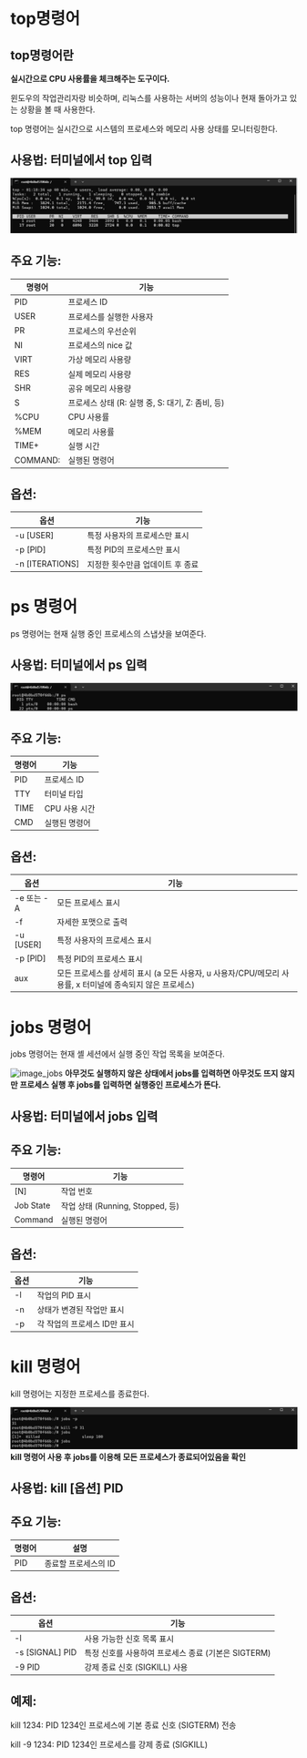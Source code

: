 # top명령어
## top명령어란 

**실시간으로 CPU 사용률을 체크해주는 도구이다.**

윈도우의 작업관리자랑 비슷하며, 리눅스를 사용하는 서버의 성능이나 
현재 돌아가고 있는 상황을 볼 때
사용한다.

top 명령어는 실시간으로 시스템의 프로세스와 메모리 사용 상태를 모니터링한다.

## 사용법: 터미널에서 top 입력
![image_top](https://github.com/beom05/beom05/blob/main/linux_top.png)

## 주요 기능:
|명령어|기능|
|-----|------|
|PID |프로세스 ID|
|USER|프로세스를 실행한 사용자|
|PR|프로세스의 우선순위|
|NI|프로세스의 nice 값|
|VIRT|가상 메모리 사용량|
|RES|실제 메모리 사용량|
|SHR|공유 메모리 사용량|
|S|프로세스 상태 (R: 실행 중, S: 대기, Z: 좀비, 등)|
|%CPU|CPU 사용률|
|%MEM|메모리 사용률|
|TIME+|실행 시간|
|COMMAND:|실행된 명령어|

## 옵션:
|옵션|기능|
|----|-----|
|-u [USER]|특정 사용자의 프로세스만 표시|
|-p [PID]|특정 PID의 프로세스만 표시|
|-n [ITERATIONS]|지정한 횟수만큼 업데이트 후 종료|

# ps 명령어
ps 명령어는 현재 실행 중인 프로세스의 스냅샷을 보여준다.

## 사용법: 터미널에서 ps 입력
![image_ps](https://github.com/beom05/beom05/blob/main/linux_ps.png)

## 주요 기능:
|명령어|기능|
|-----|------|
|PID|프로세스 ID|
|TTY|터미널 타입|
|TIME|CPU 사용 시간|
|CMD|실행된 명령어|

## 옵션:
|옵션|기능|
|----|-----|
|-e 또는 -A|모든 프로세스 표시|
|-f|자세한 포맷으로 출력|
|-u [USER]|특정 사용자의 프로세스 표시|
|-p [PID]|특정 PID의 프로세스 표시|
|aux|모든 프로세스를 상세히 표시 (a 모든 사용자, u 사용자/CPU/메모리 사용률, x 터미널에 종속되지 않은 프로세스)|

# jobs 명령어
jobs 명령어는 현재 셸 세션에서 실행 중인 작업 목록을 보여준다.



![image_jobs](https://github.com/beom05/beom05/commit/97f0b15faf29d36733f89b337a37cf9c4c6f9f17)
**아무것도 실행하지 않은 상태에서 jobs를 입력하면 아무것도 뜨지 않지만 프로세스 실행 후 jobs를 입력하면 실행중인 프로세스가 뜬다.**

## 사용법: 터미널에서 jobs 입력

## 주요 기능:
|명령어|기능|
|-----|------|
|[N]|작업 번호|
|Job State|작업 상태 (Running, Stopped, 등)|
|Command|실행된 명령어|

## 옵션:
|옵션|기능|
|----|-----|
|-l|작업의 PID 표시|
|-n|상태가 변경된 작업만 표시|
|-p|각 작업의 프로세스 ID만 표시|

# kill 명령어
kill 명령어는 지정한 프로세스를 종료한다.


![image_kill](https://github.com/beom05/beom05/blob/main/linux_kill_.png)
**kill 명령어 사용 후 jobs를 이용해 모든 프로세스가 종료되어있음을 확인**

## 사용법: kill [옵션] PID

## 주요 기능:
|명령어|설명|
|-----|------|
|PID|종료할 프로세스의 ID|

## 옵션:
|옵션|기능|
|----|-----|
|-l|사용 가능한 신호 목록 표시|
|-s [SIGNAL] PID|특정 신호를 사용하여 프로세스 종료 (기본은 SIGTERM)|
|-9 PID|강제 종료 신호 (SIGKILL) 사용|

## 예제:

kill 1234: PID 1234인 프로세스에 기본 종료 신호 (SIGTERM) 전송

kill -9 1234: PID 1234인 프로세스를 강제 종료 (SIGKILL)
